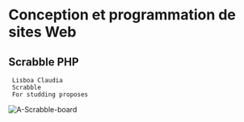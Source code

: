 # Conception et programmation de sites Web

## Scrabble PHP
 
     Lisboa Claudia
     Scrabble 
     For studding proposes 
     
     
![A-Scrabble-board](https://user-images.githubusercontent.com/21189063/173089372-c2ff9180-add3-432e-b2cf-34942912e620.jpg)

